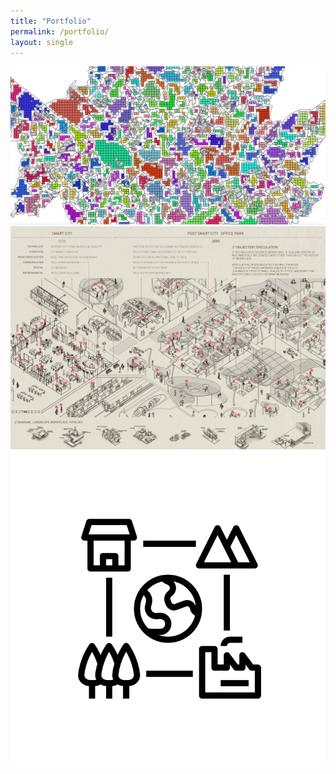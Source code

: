 ```yaml
---
title: "Portfolio"
permalink: /portfolio/
layout: single
---
```

![z](https://github.com/w0016/w0016.github.io/blob/master/assets/zoom3.PNG)
![](https://github.com/w0016/w0016.github.io/blob/master/assets/port_sample.jpg)
![b](https://github.com/w0016/w0016.github.io/blob/master/assets/earth.png)



